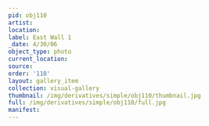 ```yaml
---
pid: obj110
artist: 
location: 
label: East Wall 1
_date: 4/30/06
object_type: photo
current_location: 
source: 
order: '110'
layout: gallery_item
collection: visual-gallery
thumbnail: /img/derivatives/simple/obj110/thumbnail.jpg
full: /img/derivatives/simple/obj110/full.jpg
manifest: 
---
```

